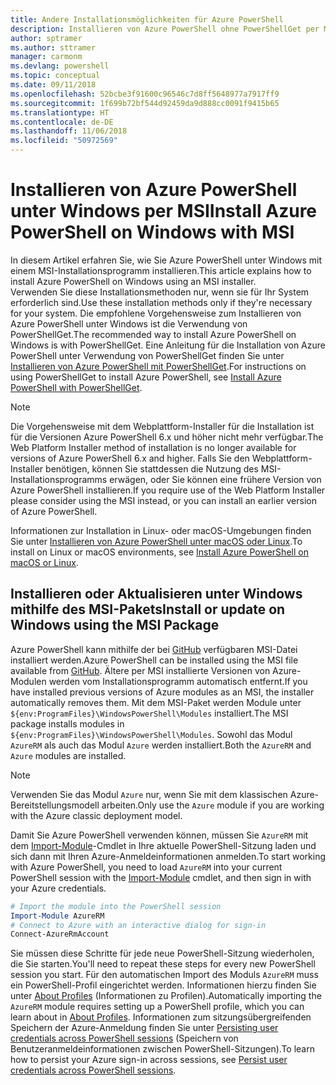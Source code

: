 ```yaml
---
title: Andere Installationsmöglichkeiten für Azure PowerShell
description: Installieren von Azure PowerShell ohne PowerShellGet per MSI
author: sptramer
ms.author: sttramer
manager: carmonm
ms.devlang: powershell
ms.topic: conceptual
ms.date: 09/11/2018
ms.openlocfilehash: 52bcbe3f91600c96546c7d8ff5648977a7917ff9
ms.sourcegitcommit: 1f699b72bf544d92459da9d888cc0091f9415b65
ms.translationtype: HT
ms.contentlocale: de-DE
ms.lasthandoff: 11/06/2018
ms.locfileid: "50972569"
---
```

# <a name="install-azure-powershell-on-windows-with-msi"></a><span data-ttu-id="d2285-103">Installieren von Azure PowerShell unter Windows per MSI</span><span class="sxs-lookup"><span data-stu-id="d2285-103">Install Azure PowerShell on Windows with MSI</span></span>

<span data-ttu-id="d2285-104">In diesem Artikel erfahren Sie, wie Sie Azure PowerShell unter Windows mit einem MSI-Installationsprogramm installieren.</span><span class="sxs-lookup"><span data-stu-id="d2285-104">This article explains how to install Azure PowerShell on Windows using an MSI installer.</span></span>  
<span data-ttu-id="d2285-105">Verwenden Sie diese Installationsmethoden nur, wenn sie für Ihr System erforderlich sind.</span><span class="sxs-lookup"><span data-stu-id="d2285-105">Use these installation methods only if they're necessary for your system.</span></span> <span data-ttu-id="d2285-106">Die empfohlene Vorgehensweise zum Installieren von Azure PowerShell unter Windows ist die Verwendung von PowerShellGet.</span><span class="sxs-lookup"><span data-stu-id="d2285-106">The recommended way to install Azure PowerShell on Windows is with PowerShellGet.</span></span> <span data-ttu-id="d2285-107">Eine Anleitung für die Installation von Azure PowerShell unter Verwendung von PowerShellGet finden Sie unter [Installieren von Azure PowerShell mit PowerShellGet](install-azurerm-ps.md).</span><span class="sxs-lookup"><span data-stu-id="d2285-107">For instructions on using PowerShellGet to install Azure PowerShell, see [Install Azure PowerShell with PowerShellGet](install-azurerm-ps.md).</span></span>

> [!NOTE]
> <span data-ttu-id="d2285-108">Die Vorgehensweise mit dem Webplattform-Installer für die Installation ist für die Versionen Azure PowerShell 6.x und höher nicht mehr verfügbar.</span><span class="sxs-lookup"><span data-stu-id="d2285-108">The Web Platform Installer method of installation is no longer available for versions of Azure PowerShell 6.x and higher.</span></span> <span data-ttu-id="d2285-109">Falls Sie den Webplattform-Installer benötigen, können Sie stattdessen die Nutzung des MSI-Installationsprogramms erwägen, oder Sie können eine frühere Version von Azure PowerShell installieren.</span><span class="sxs-lookup"><span data-stu-id="d2285-109">If you require use of the Web Platform Installer please consider using the MSI instead, or you can install an earlier version of Azure PowerShell.</span></span>

<span data-ttu-id="d2285-110">Informationen zur Installation in Linux- oder macOS-Umgebungen finden Sie unter [Installieren von Azure PowerShell unter macOS oder Linux](install-azurermps-maclinux.md).</span><span class="sxs-lookup"><span data-stu-id="d2285-110">To install on Linux or macOS environments, see [Install Azure PowerShell on macOS or Linux](install-azurermps-maclinux.md).</span></span>

## <a name="install-or-update-on-windows-using-the-msi-package"></a><span data-ttu-id="d2285-111">Installieren oder Aktualisieren unter Windows mithilfe des MSI-Pakets</span><span class="sxs-lookup"><span data-stu-id="d2285-111">Install or update on Windows using the MSI Package</span></span>

<span data-ttu-id="d2285-112">Azure PowerShell kann mithilfe der bei [GitHub](https://github.com/Azure/azure-powershell/releases/latest) verfügbaren MSI-Datei installiert werden.</span><span class="sxs-lookup"><span data-stu-id="d2285-112">Azure PowerShell can be installed using the MSI file available from [GitHub](https://github.com/Azure/azure-powershell/releases/latest).</span></span> <span data-ttu-id="d2285-113">Ältere per MSI installierte Versionen von Azure-Modulen werden vom Installationsprogramm automatisch entfernt.</span><span class="sxs-lookup"><span data-stu-id="d2285-113">If you have installed previous versions of Azure modules as an MSI, the installer automatically removes them.</span></span> <span data-ttu-id="d2285-114">Mit dem MSI-Paket werden Module unter `${env:ProgramFiles}\WindowsPowerShell\Modules` installiert.</span><span class="sxs-lookup"><span data-stu-id="d2285-114">The MSI package installs modules in `${env:ProgramFiles}\WindowsPowerShell\Modules`.</span></span> <span data-ttu-id="d2285-115">Sowohl das Modul `AzureRM` als auch das Modul `Azure` werden installiert.</span><span class="sxs-lookup"><span data-stu-id="d2285-115">Both the `AzureRM` and `Azure` modules are installed.</span></span>

> [!NOTE]
> <span data-ttu-id="d2285-116">Verwenden Sie das Modul `Azure` nur, wenn Sie mit dem klassischen Azure-Bereitstellungsmodell arbeiten.</span><span class="sxs-lookup"><span data-stu-id="d2285-116">Only use the `Azure` module if you are working with the Azure classic deployment model.</span></span>

<span data-ttu-id="d2285-117">Damit Sie Azure PowerShell verwenden können, müssen Sie `AzureRM` mit dem [Import-Module](/powershell/module/Microsoft.PowerShell.Core/Import-Module)-Cmdlet in Ihre aktuelle PowerShell-Sitzung laden und sich dann mit Ihren Azure-Anmeldeinformationen anmelden.</span><span class="sxs-lookup"><span data-stu-id="d2285-117">To start working with Azure PowerShell, you need to load `AzureRM` into your current PowerShell session with the [Import-Module](/powershell/module/Microsoft.PowerShell.Core/Import-Module) cmdlet, and then sign in with your Azure credentials.</span></span>

```powershell
# Import the module into the PowerShell session
Import-Module AzureRM
# Connect to Azure with an interactive dialog for sign-in
Connect-AzureRmAccount
```

<span data-ttu-id="d2285-118">Sie müssen diese Schritte für jede neue PowerShell-Sitzung wiederholen, die Sie starten.</span><span class="sxs-lookup"><span data-stu-id="d2285-118">You'll need to repeat these steps for every new PowerShell session you start.</span></span> <span data-ttu-id="d2285-119">Für den automatischen Import des Moduls `AzureRM` muss ein PowerShell-Profil eingerichtet werden. Informationen hierzu finden Sie unter [About Profiles](/powershell/module/microsoft.powershell.core/about/about_profiles) (Informationen zu Profilen).</span><span class="sxs-lookup"><span data-stu-id="d2285-119">Automatically importing the `AzureRM` module requires setting up a PowerShell profile, which you can learn about in [About Profiles](/powershell/module/microsoft.powershell.core/about/about_profiles).</span></span>
<span data-ttu-id="d2285-120">Informationen zum sitzungsübergreifenden Speichern der Azure-Anmeldung finden Sie unter [Persisting user credentials across PowerShell sessions](context-persistence.md) (Speichern von Benutzeranmeldeinformationen zwischen PowerShell-Sitzungen).</span><span class="sxs-lookup"><span data-stu-id="d2285-120">To learn how to persist your Azure sign-in across sessions, see [Persist user credentials across PowerShell sessions](context-persistence.md).</span></span>
